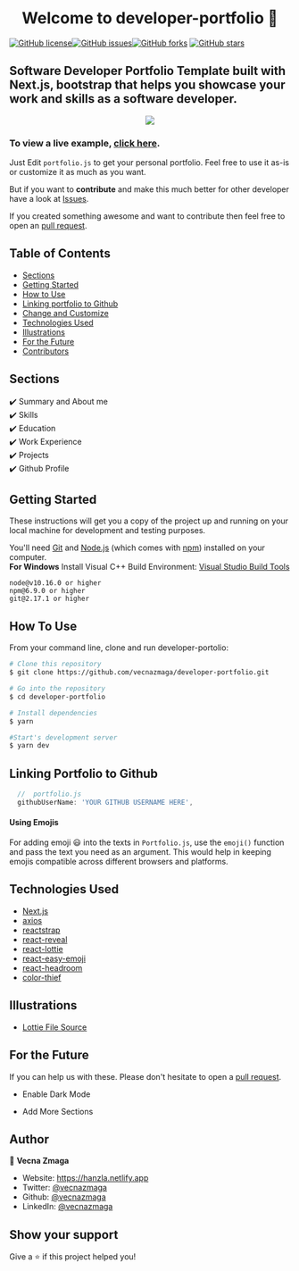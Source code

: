 <h1 align="center">Welcome to developer-portfolio 👋</h1>
<a href="https://github.com/vecnazmaga/developer-portfolio/blob/main/LICENSE"><img alt="GitHub license" src="https://img.shields.io/github/license/vecnazmaga/developer-portfolio"></a><a href="https://github.com/vecnazmaga/developer-portfolio/issues"><img alt="GitHub issues" src="https://img.shields.io/github/issues/vecnazmaga/developer-portfolio"></a><a href="https://github.com/vecnazmaga/developer-portfolio/network"><img alt="GitHub forks" src="https://img.shields.io/github/forks/vecnazmaga/developer-portfolio"></a> <a href="https://github.com/vecnazmaga/developer-portfolio/stargazers"><img alt="GitHub stars" src="https://img.shields.io/github/stars/vecnazmaga/developer-portfolio"></a>

## Software Developer Portfolio Template built with Next.js, bootstrap that helps you showcase your work and skills as a software developer.

<p align="center">
  <kbd>
    <img src="https://github.com/vecnazmaga/developer-portfolio/blob/master/picture.PNG"></img>
  </kbd>
</p>

### To view a live example, **[click here](https://https://vecnazmaga.netlify.com/)**.

Just Edit `portfolio.js` to get your personal portfolio. Feel free to use it as-is or customize it as much as you want.

But if you want to **contribute** and make this much better for other developer have a look at [Issues](https://github.com/vecnazmaga/developer-portfolio/issues).

If you created something awesome and want to contribute then feel free to open an [pull request](https://github.com/vecnazmaga/developer-portfolio/pulls).

## Table of Contents

-   [Sections](#sections)
-   [Getting Started](#getting-started)
-   [How to Use](#how-to-use)
-   [Linking portfolio to Github](#linking-portfolio-to-github)
-   [Change and Customize](#change-and-customize-every-section-according-to-your-need)
-   [Technologies Used](#technologies-used)
-   [Illustrations](#illustrations)
-   [For the Future](#for-the-future)
-   [Contributors](#project-maintainers)

## Sections

✔️ Summary and About me\
✔️ Skills\
✔️ Education\
✔️ Work Experience\
✔️ Projects\
✔️ Github Profile

## Getting Started

These instructions will get you a copy of the project up and running on your local machine for development and testing purposes.

You'll need [Git](https://git-scm.com) and [Node.js](https://nodejs.org/en/download/) (which comes with [npm](http://npmjs.com)) installed on your computer.
<br>
**For Windows** Install Visual C++ Build Environment: [Visual Studio Build Tools](https://visualstudio.microsoft.com/thank-you-downloading-visual-studio/?sku=BuildTools)

```
node@v10.16.0 or higher
npm@6.9.0 or higher
git@2.17.1 or higher
```

## How To Use

From your command line, clone and run developer-portolio:

```bash
# Clone this repository
$ git clone https://github.com/vecnazmaga/developer-portfolio.git

# Go into the repository
$ cd developer-portfolio

# Install dependencies
$ yarn

#Start's development server
$ yarn dev
```

## Linking Portfolio to Github

```javascript
  //  portfolio.js
  githubUserName: 'YOUR GITHUB USERNAME HERE',
```

#### Using Emojis

For adding emoji 😃 into the texts in `Portfolio.js`, use the `emoji()` function and pass the text you need as an argument. This would help in keeping emojis compatible across different browsers and platforms.

## Technologies Used

-   [Next.js](https://nextjs.org/)
-   [axios](https://www.npmjs.com/package/axios)
-   [reactstrap](https://reactstrap.github.io/)
-   [react-reveal](https://www.react-reveal.com/)
-   [react-lottie](https://www.npmjs.com/package/react-lottie)
-   [react-easy-emoji](https://github.com/appfigures/react-easy-emoji)
-   [react-headroom](https://github.com/KyleAMathews/react-headroom)
-   [color-thief](https://github.com/lokesh/color-thief)

## Illustrations

-   [Lottie File Source](https://lottiefiles.com)

## For the Future

If you can help us with these. Please don't hesitate to open a [pull request](https://github.com/saadpasta/developerFolio/pulls).

-   Enable Dark Mode

-   Add More Sections

## Author

👤 **Vecna Zmaga**

-   Website: https://hanzla.netlify.app
-   Twitter: [@vecnazmaga](https://twitter.com/vecnazmaga)
-   Github: [@vecnazmaga](https://github.com/vecnazmaga)
-   LinkedIn: [@vecnazmaga](https://linkedin.com/in/vecnazmaga)

## Show your support

Give a ⭐️ if this project helped you!
